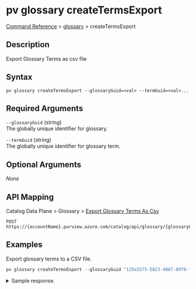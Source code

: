 # pv glossary createTermsExport
[Command Reference](../../../README.md#command-reference) > [glossary](./main.md) > createTermsExport

## Description
Export Glossary Terms as csv file

## Syntax
```
pv glossary createTermsExport --glossaryGuid=<val> --termGuid=<val>...
```

## Required Arguments
`--glossaryGuid` (string)  
The globally unique identifier for glossary.

`--termGuid` (string)  
The globally unique identifier for glossary term.

## Optional Arguments
*None*

## API Mapping
Catalog Data Plane > Glossary > [Export Glossary Terms As Csv](https://docs.microsoft.com/en-us/rest/api/purview/catalogdataplane/glossary/export-glossary-terms-as-csv)
```
POST https://{accountName}.purview.azure.com/catalog/api/glossary/{glossaryGuid}/terms/export
```

## Examples
Export glossary terms to a CSV file.
```powershell
pv glossary createTermsExport --glossaryGuid "125e2575-5823-4887-89f0-ff03a70f7c3a" --termGuid "4ba01c1e-5ef8-4457-87b4-37e2054b1cb9" --termGuid "9d1dec92-fb42-49ea-8fb8-5a0ff8898a64" --termGuid "8f925987-62d1-4ca7-a90b-3861162651e9"
```

<details><summary>Sample response.</summary>
<p>

```json
{
    "export": "/YOUR_FOLDER_PATH/export.csv",
    "status_code": 200
}
```
</p>
</details>
